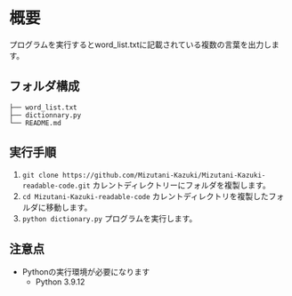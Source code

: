# 概要
プログラムを実行するとword_list.txtに記載されている複数の言葉を出力します。

## フォルダ構成
```
├── word_list.txt
├── dictionnary.py
└── README.md
```

## 実行手順
1. `git clone https://github.com/Mizutani-Kazuki/Mizutani-Kazuki-readable-code.git` カレントディレクトリーにフォルダを複製します。
2. `cd Mizutani-Kazuki-readable-code` カレントディレクトリを複製したフォルダに移動します。
3. `python dictionary.py` プログラムを実行します。

## 注意点
* Pythonの実行環境が必要になります
    * Python 3.9.12

